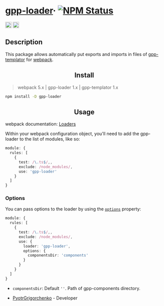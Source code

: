 # [gpp-loader](https://www.npmjs.com/package/gpp-loader)&middot; [![NPM Status](https://img.shields.io/badge/build-passing-green)](https://www.npmjs.com/package/gpp-loader)

<img src="https://upload.wikimedia.org/wikipedia/commons/3/3b/Javascript_Logo.png" width=20 height=20 alt="JavaScript"/> <img src="https://upload.wikimedia.org/wikipedia/commons/thumb/4/4c/Typescript_logo_2020.svg/1024px-Typescript_logo_2020.svg.png" width=20 height=20 alt="TypeScript"/>
## Description

This package allows automatically put exports and imports in files of [gpp-templator](https://www.npmjs.com/package/gpp-templator) for [webpack](https://github.com/webpack/webpack).

<h2 align="center">Install</h2>

> webpack 5.x | gpp-loader 1.x | gpp-templator 1.x

```bash
npm install -D gpp-loader
```

<h2 align="center">Usage</h2>

webpack documentation: [Loaders](https://webpack.js.org/loaders/)

Within your webpack configuration object, you'll need to add the gpp-loader to the list of modules, like so:

```typescript
module: {
  rules: [
    {
      test: /\.ts$/,,
      exclude: /node_modules/,
      use: 'gpp-loader'
    }
  ]
}
```

### Options

You can pass options to the loader by using the [`options`](https://webpack.js.org/configuration/module/#ruleoptions--rulequery) property:

```typescript
module: {
  rules: [
    {
      test: /\.ts$/,,
      exclude: /node_modules/,
      use: {
        loader: 'gpp-loader',
        options: {
          componentsDir: 'components'
        }
      }
    }
  ]
}
```

* `componentsDir`: Default `''`. Path of gpp-components directory.

* [PyotrGrigorchenko](https://github.com/PyotrGrogorchenko) - Developer
